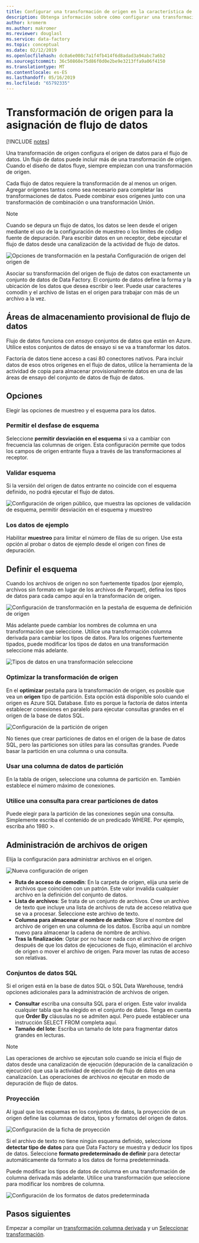 ```yaml
---
title: Configurar una transformación de origen en la característica de asignación de flujo de datos de Azure Data Factory
description: Obtenga información sobre cómo configurar una transformación de origen en la asignación de flujo de datos.
author: kromerm
ms.author: makromer
ms.reviewer: douglasl
ms.service: data-factory
ms.topic: conceptual
ms.date: 02/12/2019
ms.openlocfilehash: dc0a6e008c7a1f4fb414f6d8adad3a94abc7a6b2
ms.sourcegitcommit: 36c50860e75d86f0d0e2be9e3213ffa9a06f4150
ms.translationtype: MT
ms.contentlocale: es-ES
ms.lasthandoff: 05/16/2019
ms.locfileid: "65792335"
---
```

# <a name="source-transformation-for-mapping-data-flow"></a>Transformación de origen para la asignación de flujo de datos 

[!INCLUDE [notes](../../includes/data-factory-data-flow-preview.md)]

Una transformación de origen configura el origen de datos para el flujo de datos. Un flujo de datos puede incluir más de una transformación de origen. Cuando el diseño de datos fluye, siempre empiezan con una transformación de origen.

Cada flujo de datos requiere la transformación de al menos un origen. Agregar orígenes tantos como sea necesario para completar las transformaciones de datos. Puede combinar esos orígenes junto con una transformación de combinación o una transformación Unión.

> [!NOTE]
> Cuando se depura un flujo de datos, los datos se leen desde el origen mediante el uso de la configuración de muestreo o los límites de código fuente de depuración. Para escribir datos en un receptor, debe ejecutar el flujo de datos desde una canalización de la actividad de flujo de datos. 

![Opciones de transformación en la pestaña Configuración de origen del origen de](media/data-flow/source.png "origen")

Asociar su transformación del origen de flujo de datos con exactamente un conjunto de datos de Data Factory. El conjunto de datos define la forma y la ubicación de los datos que desea escribir o leer. Puede usar caracteres comodín y el archivo de listas en el origen para trabajar con más de un archivo a la vez.

## <a name="data-flow-staging-areas"></a>Áreas de almacenamiento provisional de flujo de datos

Flujo de datos funciona con *ensayo* conjuntos de datos que están en Azure. Utilice estos conjuntos de datos de ensayo si se va a transformar los datos. 

Factoría de datos tiene acceso a casi 80 conectores nativos. Para incluir datos de esos otros orígenes en el flujo de datos, utilice la herramienta de la actividad de copia para almacenar provisionalmente datos en una de las áreas de ensayo del conjunto de datos de flujo de datos.

## <a name="options"></a>Opciones

Elegir las opciones de muestreo y el esquema para los datos.

### <a name="allow-schema-drift"></a>Permitir el desfase de esquema
Seleccione **permitir desviación en el esquema** si va a cambiar con frecuencia las columnas de origen. Esta configuración permite que todos los campos de origen entrante fluya a través de las transformaciones al receptor.

### <a name="validate-schema"></a>Validar esquema

Si la versión del origen de datos entrante no coincide con el esquema definido, no podrá ejecutar el flujo de datos.

![Configuración de origen público, que muestra las opciones de validación de esquema, permitir desviación en el esquema y muestreo](media/data-flow/source1.png "origen público 1")

### <a name="sample-the-data"></a>Los datos de ejemplo
Habilitar **muestreo** para limitar el número de filas de su origen. Use esta opción al probar o datos de ejemplo desde el origen con fines de depuración.

## <a name="define-schema"></a>Definir el esquema

Cuando los archivos de origen no son fuertemente tipados (por ejemplo, archivos sin formato en lugar de los archivos de Parquet), defina los tipos de datos para cada campo aquí en la transformación de origen.  

![Configuración de transformación en la pestaña de esquema de definición de origen](media/data-flow/source2.png "origen 2")

Más adelante puede cambiar los nombres de columna en una transformación que seleccione. Utilice una transformación columna derivada para cambiar los tipos de datos. Para los orígenes fuertemente tipados, puede modificar los tipos de datos en una transformación seleccione más adelante. 

![Tipos de datos en una transformación seleccione](media/data-flow/source003.png "tipos de datos")

### <a name="optimize-the-source-transformation"></a>Optimizar la transformación de origen

En el **optimizar** pestaña para la transformación de origen, es posible que vea un **origen** tipo de partición. Esta opción está disponible solo cuando el origen es Azure SQL Database. Esto es porque la factoría de datos intenta establecer conexiones en paralelo para ejecutar consultas grandes en el origen de la base de datos SQL.

![Configuración de la partición de origen](media/data-flow/sourcepart2.png "creación de particiones")

No tienes que crear particiones de datos en el origen de la base de datos SQL, pero las particiones son útiles para las consultas grandes. Puede basar la partición en una columna o una consulta.

### <a name="use-a-column-to-partition-data"></a>Usar una columna de datos de partición

En la tabla de origen, seleccione una columna de partición en. También establece el número máximo de conexiones.

### <a name="use-a-query-to-partition-data"></a>Utilice una consulta para crear particiones de datos

Puede elegir para la partición de las conexiones según una consulta. Simplemente escriba el contenido de un predicado WHERE. Por ejemplo, escriba año 1980 >.

## <a name="source-file-management"></a>Administración de archivos de origen

Elija la configuración para administrar archivos en el origen. 

![Nueva configuración de origen](media/data-flow/source2.png "nueva configuración")

* **Ruta de acceso de comodín**: En la carpeta de origen, elija una serie de archivos que coinciden con un patrón. Este valor invalida cualquier archivo en la definición del conjunto de datos.
* **Lista de archivos**: Se trata de un conjunto de archivos. Cree un archivo de texto que incluye una lista de archivos de ruta de acceso relativa que se va a procesar. Seleccione este archivo de texto.
* **Columna para almacenar el nombre de archivo**: Store el nombre del archivo de origen en una columna de los datos. Escriba aquí un nombre nuevo para almacenar la cadena de nombre de archivo.
* **Tras la finalización**: Optar por no hacer nada con el archivo de origen después de que los datos de ejecuciones de flujo, eliminación el archivo de origen o mover el archivo de origen. Para mover las rutas de acceso son relativas.

### <a name="sql-datasets"></a>Conjuntos de datos SQL

Si el origen está en la base de datos SQL o SQL Data Warehouse, tendrá opciones adicionales para la administración de archivos de origen.

* **Consultar** escriba una consulta SQL para el origen. Este valor invalida cualquier tabla que ha elegido en el conjunto de datos. Tenga en cuenta que **Order By** cláusulas no se admiten aquí. Pero puede establecer una instrucción SELECT FROM completa aquí.
* **Tamaño del lote**: Escriba un tamaño de lote para fragmentar datos grandes en lecturas.

> [!NOTE]
> Las operaciones de archivo se ejecutan solo cuando se inicia el flujo de datos desde una canalización de ejecución (depuración de la canalización o ejecución) que usa la actividad de ejecución de flujo de datos en una canalización. Las operaciones de archivos *no* ejecutar en modo de depuración de flujo de datos.

### <a name="projection"></a>Proyección

Al igual que los esquemas en los conjuntos de datos, la proyección de un origen define las columnas de datos, tipos y formatos del origen de datos. 

![Configuración de la ficha de proyección](media/data-flow/source3.png "proyección")

Si el archivo de texto no tiene ningún esquema definido, seleccione **detectar tipo de datos** para que Data Factory se muestra y deducir los tipos de datos. Seleccione **formato predeterminado de definir** para detectar automáticamente da formato a los datos de forma predeterminada. 

Puede modificar los tipos de datos de columna en una transformación de columna derivada más adelante. Utilice una transformación que seleccione para modificar los nombres de columna.

![Configuración de los formatos de datos predeterminada](media/data-flow/source2.png "los formatos predeterminados")

## <a name="next-steps"></a>Pasos siguientes

Empezar a compilar un [transformación columna derivada](data-flow-derived-column.md) y un [Seleccionar transformación](data-flow-select.md).
